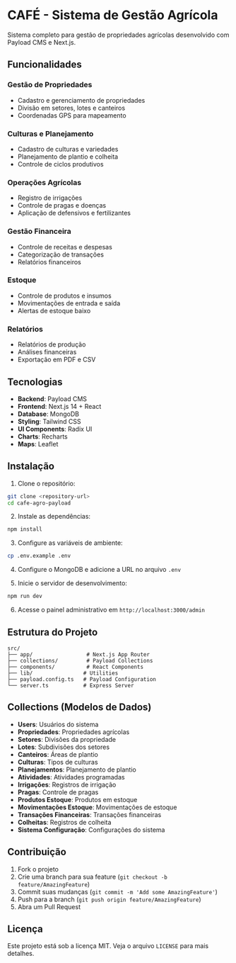 # CAFÉ - Sistema de Gestão Agrícola

Sistema completo para gestão de propriedades agrícolas desenvolvido com Payload CMS e Next.js.

## Funcionalidades

### Gestão de Propriedades
- Cadastro e gerenciamento de propriedades
- Divisão em setores, lotes e canteiros
- Coordenadas GPS para mapeamento

### Culturas e Planejamento
- Cadastro de culturas e variedades
- Planejamento de plantio e colheita
- Controle de ciclos produtivos

### Operações Agrícolas
- Registro de irrigações
- Controle de pragas e doenças
- Aplicação de defensivos e fertilizantes

### Gestão Financeira
- Controle de receitas e despesas
- Categorização de transações
- Relatórios financeiros

### Estoque
- Controle de produtos e insumos
- Movimentações de entrada e saída
- Alertas de estoque baixo

### Relatórios
- Relatórios de produção
- Análises financeiras
- Exportação em PDF e CSV

## Tecnologias

- **Backend**: Payload CMS
- **Frontend**: Next.js 14 + React
- **Database**: MongoDB
- **Styling**: Tailwind CSS
- **UI Components**: Radix UI
- **Charts**: Recharts
- **Maps**: Leaflet

## Instalação

1. Clone o repositório:
```bash
git clone <repository-url>
cd cafe-agro-payload
```

2. Instale as dependências:
```bash
npm install
```

3. Configure as variáveis de ambiente:
```bash
cp .env.example .env
```

4. Configure o MongoDB e adicione a URL no arquivo `.env`

5. Inicie o servidor de desenvolvimento:
```bash
npm run dev
```

6. Acesse o painel administrativo em `http://localhost:3000/admin`

## Estrutura do Projeto

```
src/
├── app/                 # Next.js App Router
├── collections/         # Payload Collections
├── components/          # React Components
├── lib/                # Utilities
├── payload.config.ts   # Payload Configuration
└── server.ts           # Express Server
```

## Collections (Modelos de Dados)

- **Users**: Usuários do sistema
- **Propriedades**: Propriedades agrícolas
- **Setores**: Divisões da propriedade
- **Lotes**: Subdivisões dos setores
- **Canteiros**: Áreas de plantio
- **Culturas**: Tipos de culturas
- **Planejamentos**: Planejamento de plantio
- **Atividades**: Atividades programadas
- **Irrigações**: Registros de irrigação
- **Pragas**: Controle de pragas
- **Produtos Estoque**: Produtos em estoque
- **Movimentações Estoque**: Movimentações de estoque
- **Transações Financeiras**: Transações financeiras
- **Colheitas**: Registros de colheita
- **Sistema Configuração**: Configurações do sistema

## Contribuição

1. Fork o projeto
2. Crie uma branch para sua feature (`git checkout -b feature/AmazingFeature`)
3. Commit suas mudanças (`git commit -m 'Add some AmazingFeature'`)
4. Push para a branch (`git push origin feature/AmazingFeature`)
5. Abra um Pull Request

## Licença

Este projeto está sob a licença MIT. Veja o arquivo `LICENSE` para mais detalhes.